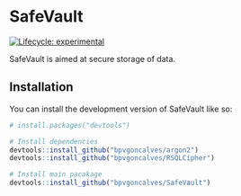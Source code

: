 
<!-- README.md is generated from README.Rmd. Please edit that file -->

# SafeVault

<!-- badges: start -->

[![Lifecycle:
experimental](https://img.shields.io/badge/lifecycle-experimental-orange.svg)](https://lifecycle.r-lib.org/articles/stages.html#experimental)
<!-- badges: end -->

SafeVault is aimed at secure storage of data.

## Installation

You can install the development version of SafeVault like so:

``` r
# install.packages("devtools")

# Install dependencies
devtools::install_github("bpvgoncalves/argon2")
devtools::install_github("bpvgoncalves/RSQLCipher")

# Install main pacakage
devtools::install_github("bpvgoncalves/SafeVault")
```

